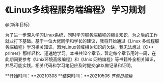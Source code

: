 # 《Linux多线程服务端编程》 学习规划
@(新年目标)

为了进一步深入学习Linux系统，同时学习服务端编程的相关知识，为之后的工作就业打下基础。基于一位大佬同学和学长的建议，我将开始通过《Linux 多线程服务端编程》学习相关知识。因为Linux领域相关知识的欠缺，我无法想过《C++ primer》那样轻松、迅速地学习。本书共12个章节，暂定每个章节用时一周，在此期间要参考《Unix环境高级编程》和《Unix 网络编程》等书籍补全相关知识，并尽可能实践。相关代码和学习笔记应及时提交git以做记录和证明。

**开始时间：**20210308
**结束时间：**20210506
*节假日顺延*
